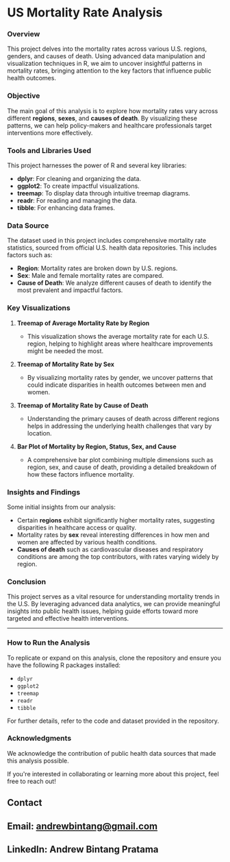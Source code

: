 # US Mortality Rate Analysis

### Overview
This project delves into the mortality rates across various U.S. regions, genders, and causes of death. Using advanced data manipulation and visualization techniques in R, we aim to uncover insightful patterns in mortality rates, bringing attention to the key factors that influence public health outcomes.

### Objective
The main goal of this analysis is to explore how mortality rates vary across different **regions**, **sexes**, and **causes of death**. By visualizing these patterns, we can help policy-makers and healthcare professionals target interventions more effectively.

### Tools and Libraries Used
This project harnesses the power of R and several key libraries:
- **dplyr**: For cleaning and organizing the data.
- **ggplot2**: To create impactful visualizations.
- **treemap**: To display data through intuitive treemap diagrams.
- **readr**: For reading and managing the data.
- **tibble**: For enhancing data frames.

### Data Source
The dataset used in this project includes comprehensive mortality rate statistics, sourced from official U.S. health data repositories. This includes factors such as:
- **Region**: Mortality rates are broken down by U.S. regions.
- **Sex**: Male and female mortality rates are compared.
- **Cause of Death**: We analyze different causes of death to identify the most prevalent and impactful factors.

### Key Visualizations

1. **Treemap of Average Mortality Rate by Region**
   - This visualization shows the average mortality rate for each U.S. region, helping to highlight areas where healthcare improvements might be needed the most.

2. **Treemap of Mortality Rate by Sex**
   - By visualizing mortality rates by gender, we uncover patterns that could indicate disparities in health outcomes between men and women.

3. **Treemap of Mortality Rate by Cause of Death**
   - Understanding the primary causes of death across different regions helps in addressing the underlying health challenges that vary by location.

4. **Bar Plot of Mortality by Region, Status, Sex, and Cause**
   - A comprehensive bar plot combining multiple dimensions such as region, sex, and cause of death, providing a detailed breakdown of how these factors influence mortality.

### Insights and Findings
Some initial insights from our analysis:
- Certain **regions** exhibit significantly higher mortality rates, suggesting disparities in healthcare access or quality.
- Mortality rates by **sex** reveal interesting differences in how men and women are affected by various health conditions.
- **Causes of death** such as cardiovascular diseases and respiratory conditions are among the top contributors, with rates varying widely by region.

### Conclusion
This project serves as a vital resource for understanding mortality trends in the U.S. By leveraging advanced data analytics, we can provide meaningful insights into public health issues, helping guide efforts toward more targeted and effective health interventions.

---

### How to Run the Analysis
To replicate or expand on this analysis, clone the repository and ensure you have the following R packages installed:
- `dplyr`
- `ggplot2`
- `treemap`
- `readr`
- `tibble`

For further details, refer to the code and dataset provided in the repository.

### Acknowledgments
We acknowledge the contribution of public health data sources that made this analysis possible.

If you're interested in collaborating or learning more about this project, feel free to reach out!

## Contact
## Email: andrewbintang@gmail.com
## LinkedIn: Andrew Bintang Pratama

